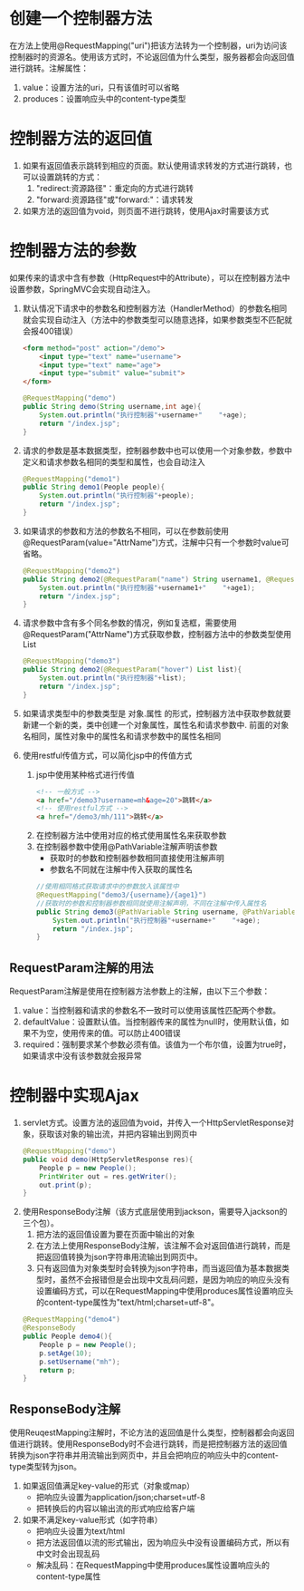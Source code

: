 # 创建一个控制器方法
在方法上使用@RequestMapping("uri")把该方法转为一个控制器，uri为访问该控制器时的资源名。使用该方式时，不论返回值为什么类型，服务器都会向返回值进行跳转。注解属性：
1. value：设置方法的uri，只有该值时可以省略
2. produces：设置响应头中的content-type类型

# 控制器方法的返回值
1. 如果有返回值表示跳转到相应的页面。默认使用请求转发的方式进行跳转，也可以设置跳转的方式：
    1. "redirect:资源路径"：重定向的方式进行跳转
    2. "forward:资源路径"或"forward:"：请求转发
2. 如果方法的返回值为void，则页面不进行跳转，使用Ajax时需要该方式

# 控制器方法的参数
如果传来的请求中含有参数（HttpRequest中的Attribute），可以在控制器方法中设置参数，SpringMVC会实现自动注入。

1. 默认情况下请求中的参数名和控制器方法（HandlerMethod）的参数名相同就会实现自动注入（方法中的参数类型可以随意选择，如果参数类型不匹配就会报400错误）
    ```html
    <form method="post" action="/demo">
        <input type="text" name="username">
        <input type="text" name="age">
        <input type="submit" value="submit">
    </form>
    ```
    ```java
    @RequestMapping("demo")
    public String demo(String username,int age){
        System.out.println("执行控制器"+username+"    "+age);
        return "/index.jsp";
    }
    ```
2. 请求的参数是基本数据类型，控制器参数中也可以使用一个对象参数，参数中定义和请求参数名相同的类型和属性，也会自动注入
    ```java
    @RequestMapping("demo1")
    public String demo1(People people){
        System.out.println("执行控制器"+people);
        return "/index.jsp";
    }
    ```
3. 如果请求的参数和方法的参数名不相同，可以在参数前使用@RequestParam(value="AttrName")方式，注解中只有一个参数时value可省略。
    ```java
    @RequestMapping("demo2")
    public String demo2(@RequestParam("name") String username1, @RequestParam("age") int age1){
        System.out.println("执行控制器"+username1+"    "+age1);
        return "/index.jsp";
    }
    ```
4. 请求参数中含有多个同名参数的情况，例如复选框，需要使用@RequestParam("AttrName")方式获取参数，控制器方法中的参数类型使用List
    ```java
    @RequestMapping("demo3")
    public String demo2(@RequestParam("hover") List list){
        System.out.println("执行控制器"+list);
        return "/index.jsp";
    }
    ```
5. 如果请求类型中的参数类型是 对象.属性 的形式，控制器方法中获取参数就要新建一个新的类，类中创建一个对象属性，属性名和请求参数中. 前面的对象名相同，属性对象中的属性名和请求参数中的属性名相同

6. 使用restful传值方式，可以简化jsp中的传值方式
    1. jsp中使用某种格式进行传值
        ```html
        <!-- 一般方式 -->
        <a href="/demo3?username=mh&age=20">跳转</a>
        <!-- 使用restful方式 -->
        <a href="/demo3/mh/111">跳转</a>
        ```
    2. 在控制器方法中使用对应的格式使用属性名来获取参数
    3. 在控制器参数中使用@PathVariable注解声明该参数
        * 获取时的参数和控制器参数相同直接使用注解声明
        * 参数名不同就在注解中传入获取的属性名
        ```java
        //使用相同格式获取请求中的参数放入该属性中
        @RequestMapping("demo3/{username}/{age1}")
        //获取时的参数和控制器参数相同就使用注解声明，不同在注解中传入属性名
        public String demo3(@PathVariable String username, @PathVariable("age1") int age){
            System.out.println("执行控制器"+username+"    "+age);
            return "/index.jsp";
        }
        ```
## RequestParam注解的用法
RequestParam注解是使用在控制器方法参数上的注解，由以下三个参数：
1. value：当控制器和请求的参数名不一致时可以使用该属性匹配两个参数。
2. defaultValue：设置默认值。当控制器传来的属性为null时，使用默认值，如果不为空，使用传来的值。可以防止400错误
3. required：强制要求某个参数必须有值。该值为一个布尔值，设置为true时，如果请求中没有该参数就会报异常


# 控制器中实现Ajax
1. servlet方式。设置方法的返回值为void，并传入一个HttpServletResponse对象，获取该对象的输出流，并把内容输出到网页中
    ```java
    @RequestMapping("demo")
    public void demo(HttpServletResponse res){
        People p = new People();
        PrintWriter out = res.getWriter();
        out.print(p);
    }
    ```
2. 使用ResponseBody注解（该方式底层使用到jackson，需要导入jackson的三个包）。
    1. 把方法的返回值设置为要在页面中输出的对象
    2. 在方法上使用ResponseBody注解，该注解不会对返回值进行跳转，而是把返回值转换为json字符串用流输出到网页中。
    3. 只有返回值为对象类型时会转换为json字符串，而当返回值为基本数据类型时，虽然不会报错但是会出现中文乱码问题，是因为响应的响应头没有设置编码方式，可以在RequestMapping中使用produces属性设置响应头的content-type属性为"text/html;charset=utf-8"。
    ```java
    @RequestMapping("demo4")
    @ResponseBody
    public People demo4(){
        People p = new People();
        p.setAge(10);
        p.setUsername("mh");
        return p;
    }
    ```
## ResponseBody注解
使用ReuqestMapping注解时，不论方法的返回值是什么类型，控制器都会向返回值进行跳转。使用ResponseBody时不会进行跳转，而是把控制器方法的返回值转换为json字符串并用流输出到网页中，并且会把响应的响应头中的content-type类型转为json。
1. 如果返回值满足key-value的形式（对象或map）
    * 把响应头设置为application/json;charset=utf-8
    * 把转换后的内容以输出流的形式响应给客户端
2. 如果不满足key-value形式（如字符串）
    * 把响应头设置为text/html
    * 把方法返回值以流的形式输出，因为响应头中没有设置编码方式，所以有中文时会出现乱码
    * 解决乱码：在RequestMapping中使用produces属性设置响应头的content-type属性